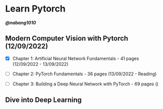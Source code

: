 # Learn Pytorch

***@nabang1010***

## Modern Computer Vision with Pytorch (12/09/2022)
- [x] Chapter 1: Artificial Neural Network Fundamentals - 41 pages (12/09/2022 - 13/09/2022)
- [ ] Chapter 2: PyTorch Fundamentals - 36 pages (13/09/2022 - Reading)
- [ ] Chapter 3: Building a Deep Neural Network with PyTorch - 69 pages ()


## Dive into Deep Learning







